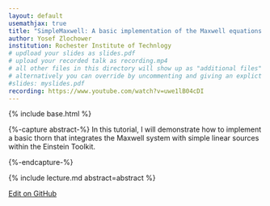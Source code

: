 ```yaml
---
layout: default
usemathjax: true
title: "SimpleMaxwell: A basic implementation of the Maxwell equations with linear sources"
author: Yosef Zlochower
institution: Rochester Institute of Technlogy
# updload your slides as slides.pdf
# upload your recorded talk as recording.mp4
# all other files in this directory will show up as "additional files"
# alternatively you can override by uncommenting and giving an explict URL:
#slides: myslides.pdf
recording: https://www.youtube.com/watch?v=uwe1lB04cDI
---
```

{% include base.html %}

{%-capture abstract-%}
In this tutorial, I will demonstrate how to implement a basic thorn that integrates the Maxwell system with simple linear sources within the Einstein Toolkit.

{%-endcapture-%}

<div class="col-xs-12" markdown="1">
{% include lecture.md abstract=abstract %}

[Edit on GitHub](https://github.com/EinsteinToolkit/et2021uiuc/edit/master/{{page.path}})
</div>
